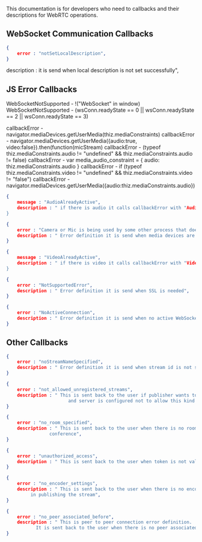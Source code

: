 This documentation is for developers who need to callbacks and their descriptions for WebRTC operations.

## WebSocket Communication Callbacks

```json
{
    error : "notSetLocalDescription",
}
```
description : it is send when local description is not set successfully",
## JS Error Callbacks 


WebSocketNotSupported -  !("WebSocket" in window)
WebSocketNotSupported - (wsConn.readyState == 0 || wsConn.readyState == 2 || wsConn.readyState == 3) 

callbackError - navigator.mediaDevices.getUserMedia(thiz.mediaConstraints)
callbackError - navigator.mediaDevices.getUserMedia({audio:true, video:false}).then(function(micStream)
callbackError - (typeof thiz.mediaConstraints.audio != "undefined" && thiz.mediaConstraints.audio != false)
callbackError - var media_audio_constraint = { audio: thiz.mediaConstraints.audio }
callbackError - if (typeof thiz.mediaConstraints.video != "undefined" && thiz.mediaConstraints.video != "false")
callbackError - navigator.mediaDevices.getUserMedia({audio:thiz.mediaConstraints.audio})

```json
{
    message : "AudioAlreadyActive",
    description : " if there is audio it calls callbackError with "AudioAlreadyActive" ,
}
```
```json
{
    error : "Camera or Mic is being used by some other process that does not let read the devices",
    description : " Error definition it is send when media devices are used by another applications",
}
```
```json
{
    message : "VideoAlreadyActive",
    description : " if there is video it calls callbackError with "VideoAlreadyActive",
}
```
```json
{
    error : "NotSupportedError",
    description : " Error definition it is send when SSL is needed",
}
```
```json
{
    error : "NoActiveConnection",
    description : " Error definition it is send when no active WebSocket connection",
}
```

## Other Callbacks

```json
{
    error : "noStreamNameSpecified",
    description : " Error definition it is send when stream id is not specified in the message",
}
```
```json
{
    error : "not_allowed_unregistered_streams",
    description : " This is sent back to the user if publisher wants to send a stream with an unregistered id 
                       and server is configured not to allow this kind of streams",
}
```
```json
{
    error : "no_room_specified",
    description : " This is sent back to the user when there is no room specified in  joining the video 
                conference",
}
```
```json
{
    error : "unauthorized_access",
    description : " This is sent back to the user when token is not validated",
}
```
```json
{
    error : "no_encoder_settings",
    description : " This is sent back to the user when there is no encoder settings available
	     in publishing the stream",
}
```
```json
{
    error : "no_peer_associated_before",
    description : " This is peer to peer connection error definition.
	       It is sent back to the user when there is no peer associated with the stream",
}
```





